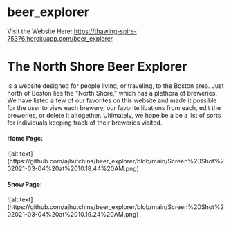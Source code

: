 # beer_explorer

Visit the Website Here: https://thawing-spire-75376.herokuapp.com/beer_explorer

<h1>The North Shore Beer Explorer</h1> is a website designed for people living, or traveling, to the Boston area. Just north of Boston lies the "North Shore," which has a plethora of breweries. We have listed a few of our favorites on this website and made it possible for the user to view each brewery, our favorite libations from each, edit the breweries, or delete it altogether. Ultimately, we hope be a be a list of sorts for individuals keeping track of their breweries visited.

<h4>Home Page:</h4>
![alt text](https://github.com/ajhutchins/beer_explorer/blob/main/Screen%20Shot%202021-03-04%20at%2010.18.44%20AM.png)


<h4>Show Page:</h4>
![alt text](https://github.com/ajhutchins/beer_explorer/blob/main/Screen%20Shot%202021-03-04%20at%2010.19.24%20AM.png)
